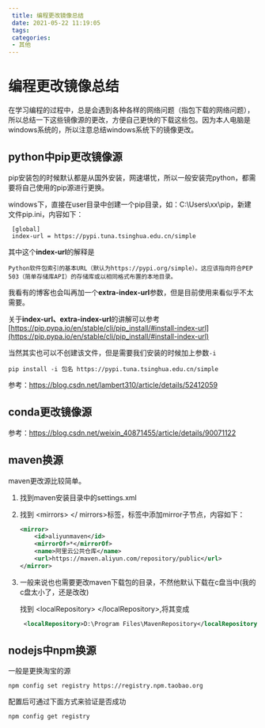 ```yaml
---
 title: 编程更改镜像总结
 date: 2021-05-22 11:19:05 
 tags: 
 categories:
 - 其他
---
```


# 编程更改镜像总结

在学习编程的过程中，总是会遇到各种各样的网络问题（指包下载的网络问题），所以总结一下这些镜像源的更改，方便自己更快的下载这些包。因为本人电脑是windows系统的，所以注意总结windows系统下的镜像更改。

<!--more-->

## python中pip更改镜像源

pip安装包的时候默认都是从国外安装，网速堪忧，所以一般安装完python，都需要将自己使用的pip源进行更换。

windows下，直接在user目录中创建一个pip目录，如：C:\Users\xx\pip，新建文件pip.ini，内容如下：

```text
 [global]
 index-url = https://pypi.tuna.tsinghua.edu.cn/simple
```

其中这个**index-url**的解释是

```
Python软件包索引的基本URL（默认为https://pypi.org/simple）。这应该指向符合PEP 503（简单存储库API）的存储库或以相同格式布置的本地目录。
```

我看有的博客也会叫再加一个**extra-index-url**参数，但是目前使用来看似乎不太需要。

关于**index-url、extra-index-url**的讲解可以参考[https://pip.pypa.io/en/stable/cli/pip_install/#install-index-url](https://pip.pypa.io/en/stable/cli/pip_install/#install-index-url)

当然其实也可以不创建该文件，但是需要我们安装的时候加上参数`-i`

```
pip install -i 包名 https://pypi.tuna.tsinghua.edu.cn/simple
```

参考：https://blog.csdn.net/lambert310/article/details/52412059



## conda更改镜像源

参考：https://blog.csdn.net/weixin_40871455/article/details/90071122



## maven换源

maven更改源比较简单。

1. 找到maven安装目录中的settings.xml

2. 找到 \<mirrors>  </ mirrors>标签，标签中添加mirror子节点，内容如下：

   ```xml
   <mirror>
       <id>aliyunmaven</id>
       <mirrorOf>*</mirrorOf>
       <name>阿里云公共仓库</name>
       <url>https://maven.aliyun.com/repository/public</url>
   </mirror>
   ```

3. 一般来说也也需要更改maven下载包的目录，不然他默认下载在c盘当中(我的c盘太小了，还是改改)

   找到 \<localRepository> \</localRepository>,将其变成

   ```xml
    <localRepository>D:\Program Files\MavenRepository</localRepository>
   ```




## nodejs中npm换源

一般是更换淘宝的源

```
npm config set registry https://registry.npm.taobao.org
```

配置后可通过下面方式来验证是否成功

```text
npm config get registry 
```